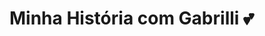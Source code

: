 <h1>
  Minha História com Gabrilli 💕 </br>
<img href="https://media.discordapp.net/attachments/1171969120573607966/1172104494704767036/rn_image_picker_lib_temp_7f7bf344-b316-411c-b5ca-253a62d02505.jpg?ex=655f1a60&is=654ca560&hm=cb26bc32589f98395f127e485d7af2e7c533f85c034b3d940e2d5c96d7dd5eba&=&width=994&height=448"></img>
</h1>
